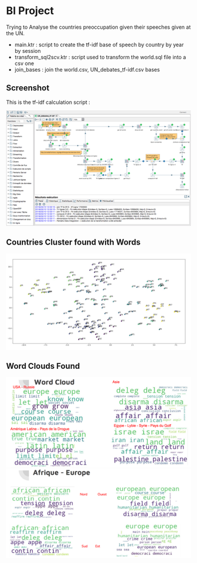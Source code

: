 # BI Project

Trying to Analyse the countries preoccupation given their speeches given at the UN.

 - main.ktr : script to create the tf-idf base of speech by country by year by session
 - transform_sql2scv.ktr : script used to transform the world.sql file into a csv one
 - join_bases : join the world.csv, UN_debates_tf-idf.csv bases

## Screenshot

This is the tf-idf calculation script : 

![TF-IDF pentaho](./img/UN_debates_tf-idf.png)

## Countries Cluster found with Words 

![countries_clusters](./img/countries_clusters.png)

## Word Clouds Found

![wc1](./img/word_cloud.png)
![wc2](./img/word_cloud_2.png)
